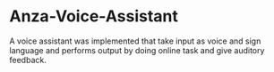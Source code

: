 # Anza-Voice-Assistant
A voice assistant was implemented that take input as  voice and sign language and performs output by doing  online task and give auditory feedback.
